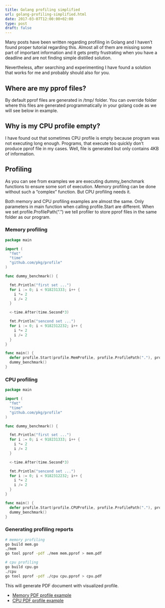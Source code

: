 ```yaml
---
title: Golang profiling simplified
url: golang-profiling-simplified.html
date: 2017-03-07T12:00:00+02:00
type: post
draft: false
---
```


Many posts have been written regarding profiling in Golang and I haven’t found
proper tutorial regarding this. Almost all of them are missing some part of
important information and it gets pretty frustrating when you have a deadline
and are not finding simple distilled solution.

Nevertheless, after searching and experimenting I have found a solution that
works for me and probably should also for you.

## Where are my pprof files?

By default pprof files are generated in /tmp/ folder. You can override folder
where this files are generated programmatically in your golang code as we will
see below in example.

## Why is my CPU profile empty?

I have found out that sometimes CPU profile is empty because program was not
executing long enough. Programs, that execute too quickly don’t produce pprof
file in my cases. Well, file is generated but only contains 4KB of information.

## Profiling

As you can see from examples we are executing dummy_benchmark functions to
ensure some sort of execution. Memory profiling can be done without such a
“complex” function. But CPU profiling needs it.

Both memory and CPU profiling examples are almost the same. Only parameters in
main function when calling profile.Start are different. When we set
profile.ProfilePath(“.”) we tell profiler to store pprof files in the same
folder as our program.

### Memory profiling

```go
package main

import (
  "fmt"
  "time"
  "github.com/pkg/profile"
)

func dummy_benchmark() {

  fmt.Println("first set ...")
  for i := 0; i < 918231333; i++ {
    i *= 2
    i /= 2
  }

  <-time.After(time.Second*3)

  fmt.Println("sencond set ...")
  for i := 0; i < 9182312232; i++ {
    i *= 2
    i /= 2
  }
}

func main() {
  defer profile.Start(profile.MemProfile, profile.ProfilePath("."), profile.NoShutdownHook).Stop()
  dummy_benchmark()
}
```

### CPU profiling

```go
package main

import (
  "fmt"
  "time"
  "github.com/pkg/profile"
)

func dummy_benchmark() {

  fmt.Println("first set ...")
  for i := 0; i < 918231333; i++ {
    i *= 2
    i /= 2
  }

  <-time.After(time.Second*3)

  fmt.Println("sencond set ...")
  for i := 0; i < 9182312232; i++ {
    i *= 2
    i /= 2
  }
}

func main() {
  defer profile.Start(profile.CPUProfile, profile.ProfilePath("."), profile.NoShutdownHook).Stop()
  dummy_benchmark()
}
```

### Generating profiling reports

```bash
# memory profiling
go build mem.go
./mem
go tool pprof -pdf ./mem mem.pprof > mem.pdf

# cpu profiling
go build cpu.go
./cpu
go tool pprof -pdf ./cpu cpu.pprof > cpu.pdf
```

This will generate PDF document with visualized profile.

- [Memory PDF profile example](/assets/posts/go-profiling/golang-profiling-mem.pdf)
- [CPU PDF profile example](/assets/posts/go-profiling/golang-profiling-cpu.pdf)

